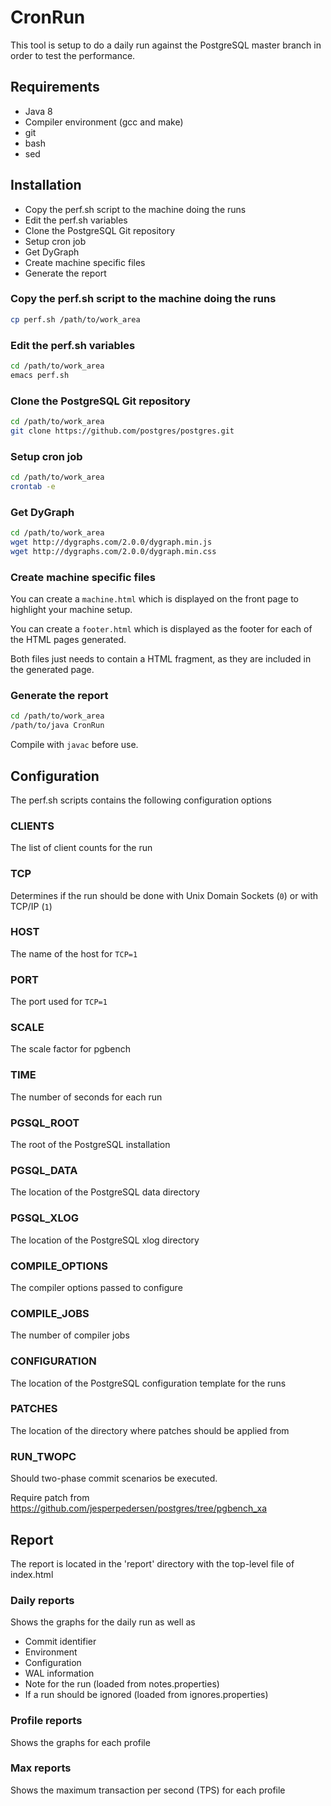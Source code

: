 # CronRun

This tool is setup to do a daily run against the PostgreSQL master branch in order to
test the performance.

## Requirements

* Java 8
* Compiler environment (gcc and make)
* git
* bash
* sed

## Installation

* Copy the perf.sh script to the machine doing the runs
* Edit the perf.sh variables
* Clone the PostgreSQL Git repository
* Setup cron job
* Get DyGraph
* Create machine specific files
* Generate the report

### Copy the perf.sh script to the machine doing the runs

```bash
cp perf.sh /path/to/work_area
```

### Edit the perf.sh variables

```bash
cd /path/to/work_area
emacs perf.sh
```

### Clone the PostgreSQL Git repository

```bash
cd /path/to/work_area
git clone https://github.com/postgres/postgres.git
```

### Setup cron job

```bash
cd /path/to/work_area
crontab -e
```

### Get DyGraph

```bash
cd /path/to/work_area
wget http://dygraphs.com/2.0.0/dygraph.min.js
wget http://dygraphs.com/2.0.0/dygraph.min.css
```

### Create machine specific files

You can create a ```machine.html``` which is displayed on the front page to highlight your machine setup.

You can create a ```footer.html``` which is displayed as the footer for each of the HTML pages generated.

Both files just needs to contain a HTML fragment, as they are included in the generated page.

### Generate the report

```bash
cd /path/to/work_area
/path/to/java CronRun
```

Compile with ```javac``` before use.

## Configuration

The perf.sh scripts contains the following configuration options

### CLIENTS

The list of client counts for the run

### TCP

Determines if the run should be done with Unix Domain Sockets (```0```) or
with TCP/IP (```1```)

### HOST

The name of the host for ```TCP=1```

### PORT

The port used for ```TCP=1```

### SCALE

The scale factor for pgbench

### TIME

The number of seconds for each run

### PGSQL_ROOT

The root of the PostgreSQL installation

### PGSQL_DATA

The location of the PostgreSQL data directory

### PGSQL_XLOG

The location of the PostgreSQL xlog directory

### COMPILE_OPTIONS

The compiler options passed to configure

### COMPILE_JOBS

The number of compiler jobs

### CONFIGURATION

The location of the PostgreSQL configuration template for the runs

### PATCHES

The location of the directory where patches should be applied from

### RUN_TWOPC

Should two-phase commit scenarios be executed.

Require patch from https://github.com/jesperpedersen/postgres/tree/pgbench_xa

## Report

The report is located in the 'report' directory with the top-level file of index.html

### Daily reports

Shows the graphs for the daily run as well as

* Commit identifier
* Environment
* Configuration
* WAL information
* Note for the run (loaded from notes.properties)
* If a run should be ignored (loaded from ignores.properties)

### Profile reports

Shows the graphs for each profile

### Max reports

Shows the maximum transaction per second (TPS) for each profile
